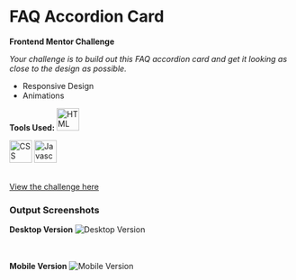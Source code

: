 # FAQ Accordion Card
<strong>Frontend Mentor Challenge</strong>
<em><p>Your challenge is to build out this FAQ accordion card and get it looking as close to the design as possible.</p></em>
<ul>
  <li>Responsive Design</li>
  <li>Animations</li>
</ul>

<strong>Tools Used:</strong> 
<picture>
  <img src="https://github.com/seachellea/faq-accordion/assets/143592080/7b37dbbb-41ef-447e-8b47-ec742b42296d" width="40" height="40" alt="HTML"/>
</picture>

<img src="https://github.com/seachellea/faq-accordion/assets/143592080/ef60cf78-5194-4601-98d3-5db5ff6dcaaa" width="40" height="40" alt="CSS"/>
<img src="https://github.com/seachellea/faq-accordion/assets/143592080/c8ace2e3-69e6-461f-b1f3-ae58dfd910ac" width="40" height="40" alt="Javascript"/><br><br>

<a href="https://www.frontendmentor.io/challenges/faq-accordion-card-XlyjD0Oam" target="_blank">View the challenge here</a>

<h3>Output Screenshots</h3>
<strong>Desktop Version</strong>
<img src="https://github.com/seachellea/faq-accordion/assets/143592080/973c837e-5404-47e5-a3dc-daf793d14c15" alt="Desktop Version">

<br><br>
<strong>Mobile Version</strong>
<img src="https://github.com/seachellea/faq-accordion/assets/143592080/da2e9d21-cbb0-4475-992f-5bfcfabb12e1" alt="Mobile Version">

<br><br>
